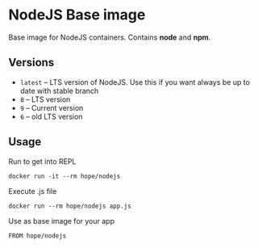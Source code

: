 # NodeJS Base image

Base image for NodeJS containers. Contains **node** and **npm**.

## Versions

* `latest` – LTS version of NodeJS. Use this if you want always be up to date with stable branch
* `8` – LTS version
* `9` – Current version
* `6` – old LTS version

## Usage

Run to get into REPL
    
    docker run -it --rm hope/nodejs

Execute .js file
    
    docker run --rm hope/nodejs app.js

Use as base image for your app

    FROM hope/nodejs
